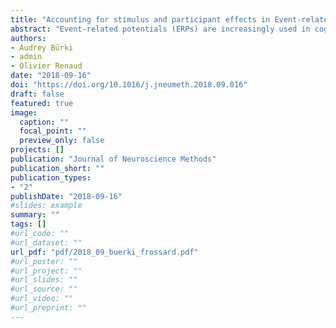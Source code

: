 ```yaml
---
title: "Accounting for stimulus and participant effects in Event-related potential analyses to increase the replicability of studies"
abstract: "Event-related potentials (ERPs) are increasingly used in cognitive science. With their high temporal resolution, they offer a unique window into cognitive processes and their time course. In this paper, we focus on ERP experiments whose designs involve selecting participants and stimuli amongst many. Recently, Westfall et al. (2017) highlighted the drastic consequences of not considering stimuli as a random variable in fMRI studies with such designs. Most ERP studies in cognitive psychology suffer from the same drawback. We advocate the use of the Quasi-F or Mixed-effects models instead of the classical ANOVA/by-participant F1 statistic to analyze ERP datasets in which the dependent variable is reduced to one measure per trial (e.g., mean amplitude). We combine Quasi-F statistic and cluster mass tests to analyze datasets with multiple measures per trial. Doing so allows us to treat stimulus as a random variable while correcting for multiple comparisons. Simulations show that the use of Quasi-F statistics with cluster mass tests allows maintaining the family wise error rates close to the nominal alpha level of 0.05. Simulations reveal that the classical ANOVA/F1 approach has an alarming FWER, demonstrating the superiority of models that treat both participant and stimulus as random variables, like the Quasi-F approach. Our simulations question the validity of studies in which stimulus is not treated as a random variable. Failure to change the current standards feeds the replicability crisis."
authors:
- Audrey Bürki
- admin
- Olivier Renaud
date: "2018-09-16"
doi: "https://doi.org/10.1016/j.jneumeth.2018.09.016"
draft: false
featured: true
image:
  caption: ""
  focal_point: ""
  preview_only: false
projects: []
publication: "Journal of Neuroscience Methods"
publication_short: ""
publication_types:
- "2"
publishDate: "2018-09-16"
#slides: example
summary: ""
tags: []
#url_code: ""
#url_dataset: ""
url_pdf: "pdf/2018_09_buerki_frossard.pdf"
#url_poster: ""
#url_project: ""
#url_slides: ""
#url_source: ""
#url_video: ""
#url_preprint: ""
---
```


<!---
Legend:
0 = Uncategorized
1 = Conference proceedings
2 = Journal
3 = Work in progress
4 = Technical report
5 = Book
6 = Book chapter

{{% alert note %}}
Click the *Cite* button above to demo the feature to enable visitors to import publication metadata into their reference management software.
{{% /alert %}}
 
{{% alert note %}}
Click the *Slides* button above to demo Academic's Markdown slides feature.
{{% /alert %}}
 
Supplementary notes can be added here, including [code and math](https://sourcethemes.com/academic/docs/writing-markdown-latex/).
-->



